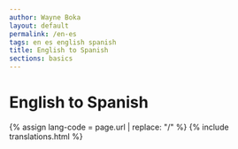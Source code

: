 ```yaml
---
author: Wayne Boka
layout: default
permalink: /en-es
tags: en es english spanish
title: English to Spanish
sections: basics
---
```


# English to Spanish

{% assign lang-code = page.url | replace: "/" %}
{% include translations.html %}
